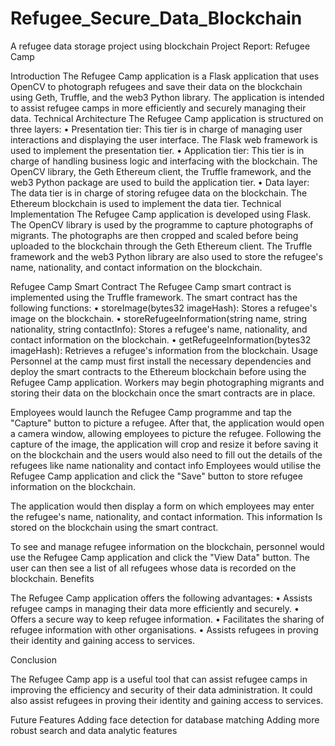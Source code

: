 # Refugee_Secure_Data_Blockchain
A refugee data storage project using blockchain
Project Report: Refugee Camp


Introduction
The Refugee Camp application is a Flask application that uses OpenCV to photograph refugees and save their data on the blockchain using Geth, Truffle, and the web3 Python library. The application is intended to assist refugee camps in more efficiently and securely managing their data.
Technical Architecture
The Refugee Camp application is structured on three layers:
• Presentation tier: This tier is in charge of managing user interactions and displaying the user interface. The Flask web framework is used to implement the presentation tier.
• Application tier: This tier is in charge of handling business logic and interfacing with the blockchain. The OpenCV library, the Geth Ethereum client, the Truffle framework, and the web3 Python package are used to build the application tier.
• Data layer: The data tier is in charge of storing refugee data on the blockchain. The Ethereum blockchain is used to implement the data tier.
Technical Implementation
The Refugee Camp application is developed using Flask. The OpenCV library is used by the programme to capture photographs of migrants. The photographs are then cropped and scaled before being uploaded to the blockchain through the Geth Ethereum client. The Truffle framework and the web3 Python library are also used to store the refugee's name, nationality, and contact information on the blockchain.

Refugee Camp Smart Contract
The Refugee Camp smart contract is implemented using the Truffle framework. The smart contract has the following functions:
•	storeImage(bytes32 imageHash): Stores a refugee's image on the blockchain.
•	storeRefugeeInformation(string name, string nationality, string contactInfo): Stores a refugee's name, nationality, and contact information on the blockchain.
•	getRefugeeInformation(bytes32 imageHash): Retrieves a refugee's information from the blockchain.
Usage
Personnel at the camp must first install the necessary dependencies and deploy the smart contracts to the Ethereum blockchain before using the Refugee Camp application. Workers may begin photographing migrants and storing their data on the blockchain once the smart contracts are in place.

Employees would launch the Refugee Camp programme and tap the "Capture" button to picture a refugee. After that, the application would open a camera window, allowing employees to picture the refugee. Following the capture of the image, the application will crop and resize it before saving it on the blockchain and the users would also need to fill out the details of the refugees like name nationality and contact info 
Employees would utilise the Refugee Camp application and click the "Save" button to store refugee information on the blockchain. 

The application would then display a form on which employees may enter the refugee's name, nationality, and contact information. This information Is stored on the blockchain using the smart contract.

To see and manage refugee information on the blockchain, personnel would use the Refugee Camp application and click the "View Data" button. The user can then see  a list of all refugees whose data is recorded on the blockchain. 
Benefits

The Refugee Camp application offers the following advantages: • Assists refugee camps in managing their data more efficiently and securely.
• Offers a secure way to keep refugee information.
• Facilitates the sharing of refugee information with other organisations.
• Assists refugees in proving their identity and gaining access to services.

Conclusion

The Refugee Camp app is a useful tool that can assist refugee camps in improving the efficiency and security of their data administration. It could also assist refugees in proving their identity and gaining access to services.

Future Features 
Adding face detection for database matching 
Adding more robust search and data analytic features 
